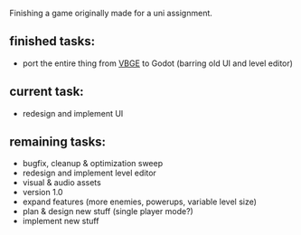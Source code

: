 Finishing a game originally made for a uni assignment.


## finished tasks:
-  port the entire thing from [VBGE](https://github.com/tofimega/Very-Bad-Game-Engine) to Godot (barring old UI and level editor)

## current task:
- redesign and implement UI

## remaining tasks:
- bugfix, cleanup & optimization sweep
- redesign and implement level editor
- visual & audio assets
- version 1.0 
- expand features (more enemies, powerups, variable level size)
- plan & design new stuff (single player mode?)
- implement new stuff